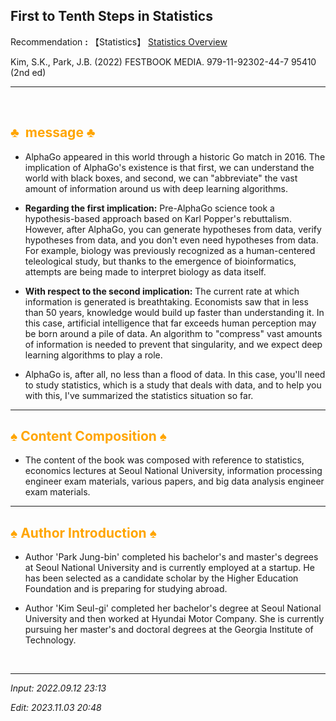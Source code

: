 ## **First to Tenth Steps in Statistics** 

Recommendation **:** 【Statistics】 [Statistics Overview](https://jb243.github.io/pages/1641)

Kim, S.K., Park, J.B. (2022) FESTBOOK MEDIA. 979-11-92302-44-7 95410 (2nd ed)

---

<br>

## <span style="color: orange">♣ ︎ message ♣</span>

* AlphaGo appeared in this world through a historic Go match in 2016. The implication of AlphaGo's existence is that first, we can understand the world with black boxes, and second, we can "abbreviate" the vast amount of information around us with deep learning algorithms.

* **Regarding the first implication:** Pre-AlphaGo science took a hypothesis-based approach based on Karl Popper's rebuttalism. However, after AlphaGo, you can generate hypotheses from data, verify hypotheses from data, and you don't even need hypotheses from data. For example, biology was previously recognized as a human-centered teleological study, but thanks to the emergence of bioinformatics, attempts are being made to interpret biology as data itself.

* **With respect to the second implication:** The current rate at which information is generated is breathtaking. Economists saw that in less than 50 years, knowledge would build up faster than understanding it. In this case, artificial intelligence that far exceeds human perception may be born around a pile of data. An algorithm to "compress" vast amounts of information is needed to prevent that singularity, and we expect deep learning algorithms to play a role.
  
* AlphaGo is, after all, no less than a flood of data. In this case, you'll need to study statistics, which is a study that deals with data, and to help you with this, I've summarized the statistics situation so far.

<hr>

## <span style="color: orange">♠︎ Content Composition ♠︎</span>

* The content of the book was composed with reference to statistics, economics lectures at Seoul National University, information processing engineer exam materials, various papers, and big data analysis engineer exam materials.

<hr>

## <span style="color: orange">♠︎ Author Introduction ♠︎</span>

* Author 'Park Jung-bin' completed his bachelor's and master's degrees at Seoul National University and is currently employed at a startup. He has been selected as a candidate scholar by the Higher Education Foundation and is preparing for studying abroad.

* Author 'Kim Seul-gi' completed her bachelor's degree at Seoul National University and then worked at Hyundai Motor Company. She is currently pursuing her master's and doctoral degrees at the Georgia Institute of Technology.

<br>

---

_Input: 2022.09.12 23:13_

_Edit: 2023.11.03 20:48_
